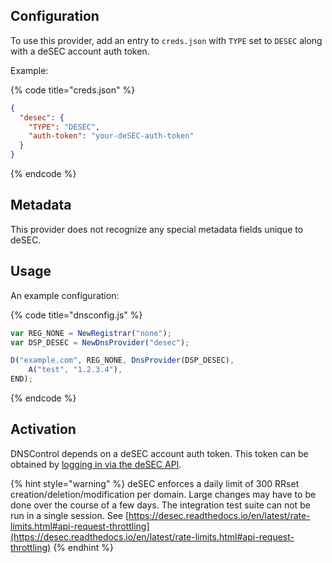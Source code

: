 ## Configuration

To use this provider, add an entry to `creds.json` with `TYPE` set to `DESEC`
along with a deSEC account auth token.

Example:

{% code title="creds.json" %}
```json
{
  "desec": {
    "TYPE": "DESEC",
    "auth-token": "your-deSEC-auth-token"
  }
}
```
{% endcode %}

## Metadata
This provider does not recognize any special metadata fields unique to deSEC.

## Usage
An example configuration:

{% code title="dnsconfig.js" %}
```javascript
var REG_NONE = NewRegistrar("none");
var DSP_DESEC = NewDnsProvider("desec");

D("example.com", REG_NONE, DnsProvider(DSP_DESEC),
    A("test", "1.2.3.4"),
END);
```
{% endcode %}

## Activation
DNSControl depends on a deSEC account auth token.
This token can be obtained by [logging in via the deSEC API](https://desec.readthedocs.io/en/latest/auth/account.html#log-in).

{% hint style="warning" %}
deSEC enforces a daily limit of 300 RRset creation/deletion/modification per
domain. Large changes may have to be done over the course of a few days.  The
integration test suite can not be run in a single session. See
[https://desec.readthedocs.io/en/latest/rate-limits.html#api-request-throttling](https://desec.readthedocs.io/en/latest/rate-limits.html#api-request-throttling)
{% endhint %} 

